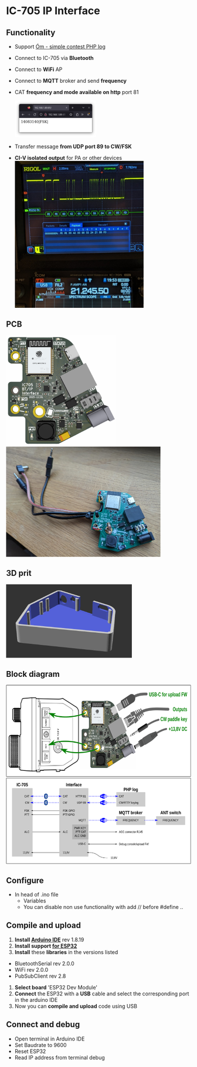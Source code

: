 # IC-705 IP Interface

## Functionality
- Support [Óm - simple contest PHP log](https://github.com/ok1hra/Om)
- Connect to IC-705 via **Bluetooth**
- Connect to **WiFi** AP
- Connect to **MQTT** broker and send **frequency**
- CAT **frequency and mode available on http** port 81

  <img src="https://raw.githubusercontent.com/ok1hra/IC-705_Interface/main/http-cat.png" height="100">
  
- Transfer message **from UDP port 89 to CW/FSK**
- **CI-V isolated output** for PA or other devices
  <img src="https://raw.githubusercontent.com/ok1hra/IC-705_Interface/main/hw/IC-705-interface-01-CAT.jpg" height="400">

## PCB
<img src="https://raw.githubusercontent.com/ok1hra/IC-705_Interface/main/hw/IC-705-interface-01.png" height="300">
<img src="https://raw.githubusercontent.com/ok1hra/IC-705_Interface/main/hw/IC-705-interface-01-PCB.jpg" height="300">

## 3D prit
<img src="https://raw.githubusercontent.com/ok1hra/IC-705_Interface/main/3Dprint/preview.png" height="200">

## Block diagram
<img src="https://raw.githubusercontent.com/ok1hra/IC-705_Interface/main/hw/hw-block.png" height="250">

<img src="https://raw.githubusercontent.com/ok1hra/IC-705_Interface/main/hw/sw-block.png">


## Configure
- In head of .ino file
  - Variables
  - You can disable non use functionality with add // before #define ..

## Compile and upload
1.  **Install [Arduino IDE](https://www.arduino.cc/en/software)** rev 1.8.19
1.  **Install support [for ESP32](https://docs.espressif.com/projects/arduino-esp32/en/latest/installing.html)**
1.  **Install** these **libraries** in the versions listed
  * BluetoothSerial rev 2.0.0
  * WiFi rev 2.0.0
  * PubSubClient rev 2.8
1. **Select board** 'ESP32 Dev Module'
1. **Connect** the ESP32 with a **USB** cable and select the corresponding port in the arduino IDE
1. Now you can **compile and upload** code using USB

## Connect and debug
- Open terminal in Arduino IDE
- Set Baudrate to 9600
- Reset ESP32
- Read IP address from terminal debug
